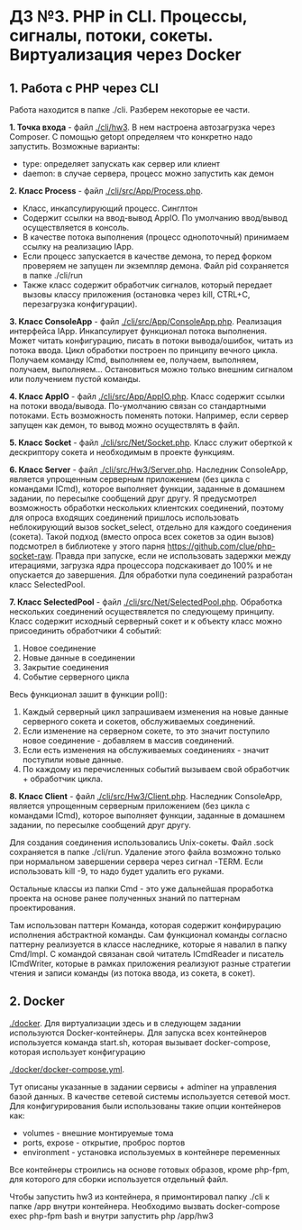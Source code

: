 # Д3 №3. PHP in CLI. Процессы, сигналы, потоки, сокеты. Виртуализация через Docker

## 1. Работа с PHP через CLI

Работа находится в папке ./cli. Разберем некоторые ее части.

**1. Точка входа** - файл [./cli/hw3](https://github.com/otusteamedu/Laravel/tree/VYermakov/hw3/cli/hw3).
В нем настроена автозагрузка через Composer. С помощью getopt определяем что конкретно надо запустить. Возможные варианты:
* type: определяет запускать как сервер или клиент
* daemon: в случае сервера, процесс можно запустить как демон

**2. Класс Process** - файл [./cli/src/App/Process.php](https://github.com/otusteamedu/Laravel/blob/VYermakov/hw3/cli/src/App/Process.php).
* Класс, инкапсулирующий процесс. Синглтон
* Содержит ссылки на ввод-вывод AppIO. По умолчанию ввод/вывод осуществляется в консоль.
* В качестве потока выполнения (процесс однопоточный) принимаем ссылку на реализацию IApp. 
* Если процесс запускается в качестве демона, то перед форком проверяем не запущен ли экземпляр демона. Файл pid сохраняется в папке ./cli/run
* Также класс содержит обработчик сигналов, который передает вызовы классу приложения (остановка через kill, CTRL+C, перезагрузка конфигурации). 

**3. Класс ConsoleApp** - файл [./cli/src/App/ConsoleApp.php](https://github.com/otusteamedu/Laravel/tree/VYermakov/hw3/cli/src/App/ConsoleApp.php).
Реализация интерфейса IApp. Инкапсулирует функционал потока выполнения. 
Может читать конфигурацию, писать в потоки вывода/ошибок, читать из потока ввода.
Цикл обработки построен по принципу вечного цикла. Получаем команду ICmd, выполняем ее, получаем, выполняем, получаем, выполняем...
Остановиться можно только внешним сигналом или получением пустой команды.

**4. Класс AppIO** - файл [./cli/src/App/AppIO.php](https://github.com/otusteamedu/Laravel/tree/VYermakov/hw3/cli/src/App/AppIO.php).
Класс содержит ссылки на потоки ввода/вывода. По-умолчанию связан со стандартными потоками. 
Есть возможность поменять потоки. Например, если сервер запущен как демон, то вывод можно осуществлять в файл.

**5. Класс Socket** - файл [./cli/src/Net/Socket.php](https://github.com/otusteamedu/Laravel/tree/VYermakov/hw3/cli/src/Net/Socket.php).
Класс служит оберткой к дескриптору сокета и необходимым в проекте функциям. 

**6. Класс Server** - файл [./cli/src/Hw3/Server.php](https://github.com/otusteamedu/Laravel/tree/VYermakov/hw3/cli/src/Hw3/Server.php).
Наследник ConsoleApp, является упрощенным серверным приложением (без цикла с командами ICmd), которое выполняет функции, 
заданные в домашнем задании, по пересылке сообщений друг другу.
Я предусмотрел возможность обработки нескольких клиентских соединений, поэтому для опроса входящих соединений пришлось использовать 
неблокирующий вызов socket_select, отдельно для каждого соединения (сокета). Такой подход (вместо опроса всех сокетов за один вызов) 
подсмотрел в библиотеке у этого парня https://github.com/clue/php-socket-raw. 
Правда при запуске, если не использовать задержки между итерациями, загрузка ядра процессора подскакивает до 100% и не опускается до завершения.
Для обработки пула соединений разработан класс SelectedPool.

**7. Класс SelectedPool** - файл [./cli/src/Net/SelectedPool.php](https://github.com/otusteamedu/Laravel/tree/VYermakov/hw3/cli/src/Net/SelectedPool.php).
Обработка нескольких соединений осуществялется по следующему принципу.
Класс содержит исходный серверный сокет и к объекту класс можно присоединить обработчики 4 событий:
1. Новое соединение
2. Новые данные в соединении
3. Закрытие соединения
4. Событие серверного цикла

Весь функционал зашит в функции poll():

1. Каждый серверный цикл запрашиваем изменения на новые данные серверного сокета и сокетов, обслуживаемых соединений.
2. Если изменение на серверном сокете, то это значит поступило новое соединение - добавляем в массив соединений.
3. Если есть изменения на обслуживаемых соединениях - значит поступили новые данные.
4. По каждому из перечисленных событий вызываем свой обработчик + обработчик цикла.

**8. Класс Client** - файл [./cli/src/Hw3/Client.php](https://github.com/otusteamedu/Laravel/tree/VYermakov/hw3/cli/src/Hw3/Client.php).
Наследник ConsoleApp, является упрощенным серверным приложением (без цикла с командами ICmd), которое выполняет функции, 
заданные в домашнем задании, по пересылке сообщений друг другу.

Для создания соединения использовались Unix-сокеты. Файл .sock сохраняется в папке ./cli/run. 
Удаление этого файла возможно только при нормальном завершении сервера через сигнал -TERM. 
Если использовать kill -9, то надо будет удалить его руками.

Остальные классы из папки Cmd - это уже дальнейшая проработка проекта на основе ранее полученных знаний по паттернам проектирования.

Там использован паттерн Команда, которая содержит конфирурацию исполнения абстрактной команды. Сам функционал команды согласно паттерну реализуется в классе наследнике, которые я навалил в папку Cmd/Impl. 
С командой связанан свой читатель ICmdReader и писатель ICmdWriter, которые в рамках приложения реализуют разные стратегии 
чтения и записи команды (из потока ввода, из сокета, в сокет).

## 2. Docker

[./docker](https://github.com/otusteamedu/Laravel/tree/VYermakov/hw3/docker).
Для виртуализации здесь и в следующем задании используются Docker-контейнеры. 
Для запуска всех контейнеров используется команда start.sh, которая вызывает docker-compose, которая использует конфигурацию

[./docker/docker-compose.yml](https://github.com/otusteamedu/Laravel/tree/VYermakov/hw3/docker/docker-compose.yml).

Тут описаны указанные в задании сервисы + adminer на управления базой данных.
В качестве сетевой системы используется сетевой мост. Для конфигурирования были использованы такие опции контейнеров как:
* volumes - внешние монтируемые тома
* ports, expose - открытие, проброс портов
* environment - установка используемых в контейнере переменных

Все контейнеры строились на основе готовых образов, кроме php-fpm, для которого для сборки используется отдельный файл.

Чтобы запустить hw3 из контейнера, я примонтировал папку ./cli к папке /app внутри контейнера. 
Необходимо вызвать docker-compose exec php-fpm bash и внутри запустить php /app/hw3
